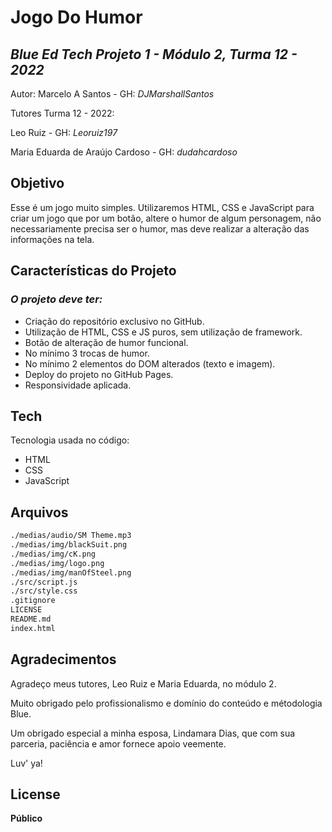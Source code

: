 # Jogo Do Humor
## _Blue Ed Tech Projeto 1 - Módulo 2, Turma 12 - 2022_

Autor: Marcelo A Santos - GH: _DJMarshallSantos_

Tutores Turma 12 - 2022:

Leo Ruiz - GH: _Leoruiz197_

Maria Eduarda de Araújo Cardoso - GH: _dudahcardoso_


## Objetivo

Esse é um jogo muito simples. Utilizaremos HTML, CSS e JavaScript para criar um jogo que por um botão, altere o humor de algum personagem, não necessariamente precisa ser o humor, mas deve realizar a alteração das informações na tela. 


## Características do Projeto
### _O projeto deve ter:_

- Criação do repositório exclusivo no GitHub.
- Utilização de HTML, CSS e JS puros, sem utilização de framework.
- Botão de alteração de humor funcional.
- No mínimo 3 trocas de humor.
- No mínimo 2 elementos do DOM alterados (texto e imagem).
- Deploy do projeto no GitHub Pages.
- Responsividade aplicada.

## Tech

Tecnologia usada no código:

- HTML
- CSS
- JavaScript

## Arquivos
```sh
./medias/audio/SM Theme.mp3
./medias/img/blackSuit.png
./medias/img/cK.png
./medias/img/logo.png
./medias/img/manOfSteel.png
./src/script.js
./src/style.css
.gitignore
LICENSE
README.md
index.html
```

## Agradecimentos
Agradeço meus tutores, Leo Ruiz e Maria Eduarda, no módulo 2.

Muito obrigado pelo profissionalismo e domínio do conteúdo e métodologia Blue.

Um obrigado especial a minha esposa, Lindamara Dias, que com sua parceria, paciência e amor fornece apoio veemente.

Luv' ya!

## License
**Público**
